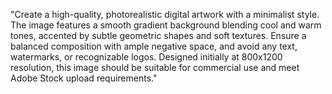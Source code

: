 "Create a high-quality, photorealistic digital artwork with a minimalist style. The image features a smooth gradient background blending cool and warm tones, accented by subtle geometric shapes and soft textures. Ensure a balanced composition with ample negative space, and avoid any text, watermarks, or recognizable logos. Designed initially at 800x1200 resolution, this image should be suitable for commercial use and meet Adobe Stock upload requirements."